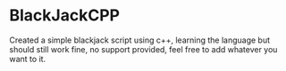 # BlackJackCPP
Created a simple blackjack script using c++, learning the language but should still work fine, no support provided, feel free to add whatever you want to it.

